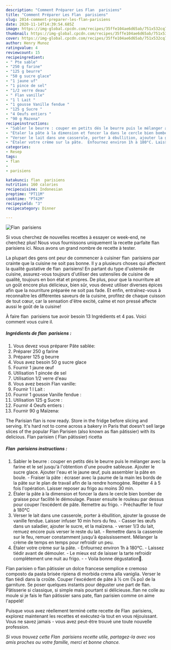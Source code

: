 ```yaml
---
description: "Comment Préparer Les Flan  parisiens"
title: "Comment Préparer Les Flan  parisiens"
slug: 2014-comment-preparer-les-flan-parisiens
date: 2020-11-14T14:39:54.685Z
image: https://img-global.cpcdn.com/recipes/35ffe104ae6d65ab/751x532cq70/flan-parisiens-photo-principale-de-la-recette.jpg
thumbnail: https://img-global.cpcdn.com/recipes/35ffe104ae6d65ab/751x532cq70/flan-parisiens-photo-principale-de-la-recette.jpg
cover: https://img-global.cpcdn.com/recipes/35ffe104ae6d65ab/751x532cq70/flan-parisiens-photo-principale-de-la-recette.jpg
author: Henry Munoz
ratingvalue: 4
reviewcount: 15
recipeingredient:
- " Pte sable"
- "250 g farine"
- "125 g beurre"
- "50 g sucre glace"
- "1 jaune uf"
- "1 pince de sel"
- "1/2 verre deau"
- " Flan vanille"
- "1 l Lait "
- "1 gousse Vanille fendue "
- "125 g Sucre "
- "4 Oeufs entiers "
- "90 g Mazena"
recipeinstructions:
- "Sabler le beurre : couper en petits dés le beurre puis le mélanger avec la farine et le sel jusqu&#39;à l&#39;obtention d&#39;une poudre sableuse. Ajouter le sucre glace. Ajouter l&#39;eau et le jaune œuf, puis assembler la pâte en boule. Fraiser la pâte : écraser avec la paume de la main les bords de la pâte sur le plan de travail afin de la rendre homogène. Répéter 4 à 5 fois l&#39;opération. Laisser reposer au frigo au moins 30 min."
- "Étaler la pâte à la dimension et foncer la dans le cercle bien bomber de graisse pour facilité le démoulage. Passer ensuite le rouleau par dessus pour couper l’excédent de pâte. Remettre au frigo. Préchauffer le four à 180°C"
- "Verser le lait dans une casserole, porter à ébullition, ajouter la gousse de vanille fendue. Laisser infuser 10 min hors du feu. Casser les œufs dans un saladier, ajouter le sucre, et la maïzena. verser 1/3 du lait, remuez encore puis verser le reste du lait. Remettre dans la casserole sur le feu, remuer constamment jusqu&#39;à épaississement. Mélanger la crème de temps en temps pour refroidir un peu."
- "Étaler votre crème sur la pâte.  Enfournez environ 1h à 180°C. Laissez tiédir avant de démouler. Le mieux est de laisser la tarte refroidir complètement une nuit au frigo.  Voila bonne dégustation💋."
categories:
- Resep
tags:
- flan
- 
- parisiens

katakunci: flan  parisiens 
nutrition: 160 calories
recipecuisine: Indonesian
preptime: "PT11M"
cooktime: "PT42M"
recipeyield: "3"
recipecategory: Dinner

---
```



![Flan  parisiens](https://img-global.cpcdn.com/recipes/35ffe104ae6d65ab/751x532cq70/flan-parisiens-photo-principale-de-la-recette.jpg)

Si vous cherchez de nouvelles recettes à essayer ce week-end, ne cherchez plus! Nous vous fournissons uniquement la recette parfaite flan  parisiens ici. Nous avons un grand nombre de recette à tester.

La plupart des gens ont peur de commencer à cuisiner flan  parisiens par crainte que la cuisine ne soit pas bonne. Il y a plusieurs choses qui affectent la qualité gustative de flan  parisiens! En partant du type d'ustensile de cuisine, assurez-vous toujours d'utiliser des ustensiles de cuisine de qualité, toujours en bon état et propres. De plus, pour que la nourriture ait un goût encore plus délicieux, bien sûr, vous devez utiliser diverses épices afin que la nourriture préparée ne soit pas fade. Et enfin, entraînez-vous à reconnaître les différentes saveurs de la cuisine, profitez de chaque cuisson de tout cœur, car la sensation d'être excité, calme et non pressé affecte aussi le goût de la cuisine!

<!--inarticleads1-->

À faire flan  parisiens tue avoir besoin 13 Ingrédients et 4 pas. Voici comment vous cuire il.

##### Ingrédients de flan  parisiens :

1. Vous devez vous préparer  Pâte sablée:
1. Préparer 250 g farine
1. Préparer 125 g beurre
1. Vous avez besoin 50 g sucre glace
1. Fournir 1 jaune œuf
1. Utilisation 1 pincée de sel
1. Utilisation 1/2 verre d&#39;eau
1. Vous avez besoin  Flan vanille:
1. Fournir 1 l Lait :
1. Fournir 1 gousse Vanille fendue :
1. Utilisation 125 g Sucre :
1. Fournir 4 Oeufs entiers :
1. Fournir 90 g Maïzena:


The Parisian flan is now ready. Store in the fridge before slicing and serving. It&#39;s hard not to come across a bakery in Paris that doesn&#39;t sell large slices of the popular Flan Parisien (also known as flan pâtissier) with its delicious. Flan parisien ( Flan pâtissier) ricetta 

<!--inarticleads2-->

##### Flan  parisiens instructions :

1. Sabler le beurre : couper en petits dés le beurre puis le mélanger avec la farine et le sel jusqu&#39;à l&#39;obtention d&#39;une poudre sableuse. Ajouter le sucre glace. Ajouter l&#39;eau et le jaune œuf, puis assembler la pâte en boule. - Fraiser la pâte : écraser avec la paume de la main les bords de la pâte sur le plan de travail afin de la rendre homogène. Répéter 4 à 5 fois l&#39;opération. Laisser reposer au frigo au moins 30 min.
1. Étaler la pâte à la dimension et foncer la dans le cercle bien bomber de graisse pour facilité le démoulage. Passer ensuite le rouleau par dessus pour couper l’excédent de pâte. Remettre au frigo. - Préchauffer le four à 180°C
1. Verser le lait dans une casserole, porter à ébullition, ajouter la gousse de vanille fendue. Laisser infuser 10 min hors du feu. - Casser les œufs dans un saladier, ajouter le sucre, et la maïzena. - verser 1/3 du lait, remuez encore puis verser le reste du lait. - Remettre dans la casserole sur le feu, remuer constamment jusqu&#39;à épaississement. Mélanger la crème de temps en temps pour refroidir un peu.
1. Étaler votre crème sur la pâte.  - Enfournez environ 1h à 180°C. - Laissez tiédir avant de démouler. - Le mieux est de laisser la tarte refroidir complètement une nuit au frigo. -  - Voila bonne dégustation💋.


Flan parisien o flan pâtissier un dolce francese semplice e cremoso composto da pasta brisée ripiena di morbida crema alla vaniglia. Verser le flan tiédi dans la croûte. Couper l&#39;excédent de pâte à ½ cm (¼ po) de la garniture. Se poser quelques instants pour déguster une part de flan. Pâtisserie si classique, si simple mais pourtant si délicieuse..flan ne colle au moule si je fais le flan pâtissier sans pate, flan parisien comme on aime l&#39;appelé! 

<!--inarticleads1-->

<p>
Puisque vous avez réellement terminé cette recette de Flan  parisiens, explorez maintenant les recettes et exécutez-la tout en vous réjouissant. Vous ne savez jamais - vous avez peut-être trouvé une toute nouvelle profession.
</p>

<p>
<i>Si vous trouvez cette Flan  parisiens recette utile, partagez-la avec vos amis proches ou votre famille, merci et bonne chance.</i>
</p>
